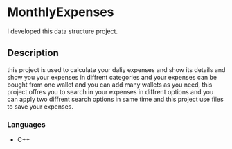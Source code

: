 # MonthlyExpenses
I developed this data structure project.

## Description
this project is used to calculate your daliy expenses and show its details and show you your expenses in diffrent categories and your expenses can be bought from one wallet and you can add many wallets as you need, this project offres you to search in your expenses in diffrent options and you can apply two diffrent search options in same time and this project use files to save your expenses. 

### Languages
- C++
